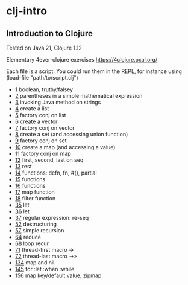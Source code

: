 # clj-intro
## Introduction to Clojure

Tested on Java 21, Clojure 1.12

Elementary 4ever-clojure exercises
https://4clojure.oxal.org/

Each file is a script. You could run them in the REPL, for instance using (load-file "path/to/script.clj")

- [1](p001.clj) boolean, truthy/falsey
- [2](p002.clj) parentheses in a simple mathematical expression
- [3](p003.clj) invoking Java method on strings
- [4](p004.clj) create a list
- [5](p005.clj) factory conj on list
- [6](p006.clj) create a vector
- [7](p007.clj) factory conj on vector
- [8](p008.clj) create a set (and accessing union function)
- [9](p009.clj) factory conj on set
- [10](p010.clj) create a map (and accessing a value)
- [11](p011.clj) factory conj on map
- [12](p012.clj) first, second, last on seq
- [13](p013.clj) rest
- [14](p014.clj) functions: defn, fn, #(), partial
- [15](p015.clj) functions
- [16](p016.clj) functions
- [17](p017.clj) map function
- [18](p018.clj) filter function
- [35](p035.clj) let
- [36](p036.clj) let
- [37](p037.clj) regular expression: re-seq
- [52](p052.clj) destructuring
- [57](p057.clj) simple recursion
- [64](p064.clj) reduce
- [68](p068.clj) loop recur
- [71](p071.clj) thread-first macro ->
- [72](p072.clj) thread-last macro ->>
- [134](p134.clj) map and nil
- [145](p145.clj) for :let :when :while
- [156](p156.clj) map key/default value, zipmap
